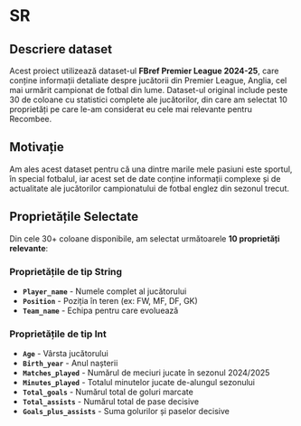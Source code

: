 # SR 

## Descriere dataset 

Acest proiect utilizează dataset-ul **FBref Premier League 2024-25**, care conține informații detaliate despre jucătorii din Premier League, Anglia, cel mai urmărit campionat de fotbal din lume. Dataset-ul original include peste 30 de coloane cu statistici complete ale jucătorilor, din care am selectat 10 proprietăți pe care le-am considerat eu cele mai relevante pentru Recombee. 

 ## Motivație 

 Am ales acest dataset pentru că una dintre marile mele pasiuni este sportul, în special fotbalul, iar acest set de date conține informații complexe și de actualitate ale jucătorilor campionatului de fotbal englez din sezonul trecut. 

 ##  Proprietățile Selectate

Din cele 30+ coloane disponibile, am selectat următoarele **10 proprietăți relevante**:

### Proprietățile de tip String
- **`Player_name`** - Numele complet al jucătorului
- **`Position`** - Poziția în teren (ex: FW, MF, DF, GK)
- **`Team_name`** - Echipa pentru care evoluează

### Proprietățile de tip Int
- **`Age`** - Vârsta jucătorului
- **`Birth_year`** - Anul nașterii
- **`Matches_played`** - Numărul de meciuri jucate în sezonul 2024/2025
- **`Minutes_played`** - Totalul minutelor jucate de-alungul sezonului
- **`Total_goals`** - Numărul total de goluri marcate
- **`Total_assists`** - Numărul total de pase decisive
- **`Goals_plus_assists`** - Suma golurilor și paselor decisive
